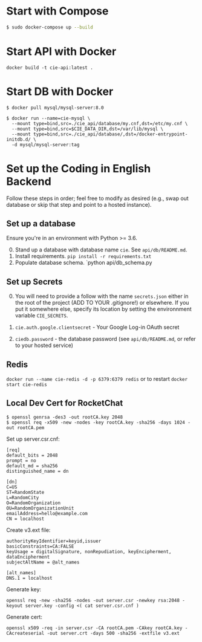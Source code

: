 # Start with Compose

```bash
$ sudo docker-compose up --build
```

# Start API with Docker

```
docker build -t cie-api:latest .
```

# Start DB with Docker

```
$ docker pull mysql/mysql-server:8.0
```


```
$ docker run --name=cie-mysql \
  --mount type=bind,src=./cie_api/database/my.cnf,dst=/etc/my.cnf \
  --mount type=bind,src=$CIE_DATA_DIR,dst=/var/lib/mysql \
  --mount type=bind,src=./cie_api/database/,dst=/docker-entrypoint-initdb.d/ \
  -d mysql/mysql-server:tag
```


# Set up the Coding in English Backend

Follow these steps in order; feel free to modify as desired (e.g., swap out database or skip that step and point to a hosted instance).

## Set up a database

Ensure you're in an environment with Python >= 3.6.

0. Stand up a database with database name `cie`. See  `api/db/README.md`.
1. Install requirements. `pip install -r requirements.txt`
2. Populate database schema. `python api/db_schema.py

## Set up Secrets

0. You will need to provide a follow with the name `secrets.json` either in the root of the project (ADD TO YOUR .gitignore!) or elsewhere. If you put it somewhere else, specify its location by setting the environnment variable `CIE_SECRETS`.


0. `cie.auth.google.clientsecret` - Your Google Log-in OAuth secret
1. `ciedb.password` - the database password (see `api/db/README.md`, or refer to your hosted service)

## Redis
``docker run --name cie-redis -d -p 6379:6379 redis`` or to restart ``docker start cie-redis``

## Local Dev Cert for RocketChat

```
$ openssl genrsa -des3 -out rootCA.key 2048
$ openssl req -x509 -new -nodes -key rootCA.key -sha256 -days 1024 -out rootCA.pem
```

Set up server.csr.cnf:
```
[req]
default_bits = 2048
prompt = no
default_md = sha256
distinguished_name = dn

[dn]
C=US
ST=RandomState
L=RandomCity
O=RandomOrganization
OU=RandomOrganizationUnit
emailAddress=hello@example.com
CN = localhost
```

Create v3.ext file:
```
authorityKeyIdentifier=keyid,issuer
basicConstraints=CA:FALSE
keyUsage = digitalSignature, nonRepudiation, keyEncipherment, dataEncipherment
subjectAltName = @alt_names

[alt_names]
DNS.1 = localhost
```
Generate key:
```
openssl req -new -sha256 -nodes -out server.csr -newkey rsa:2048 -keyout server.key -config <( cat server.csr.cnf )
```

Generate cert:
```
openssl x509 -req -in server.csr -CA rootCA.pem -CAkey rootCA.key -CAcreateserial -out server.crt -days 500 -sha256 -extfile v3.ext
```